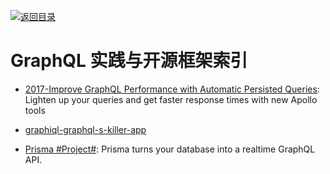 [![返回目录](https://parg.co/UGo)](https://github.com/wxyyxc1992/Awesome-Reference) 


# GraphQL 实践与开源框架索引

* [2017-Improve GraphQL Performance with Automatic Persisted Queries](https://parg.co/U3X): Lighten up your queries and get faster response times with new Apollo tools

- [graphiql-graphql-s-killer-app](https://medium.com/the-graphqlhub/graphiql-graphql-s-killer-app-9896242b2125#.gork8qie3)

- [Prisma #Project#](https://github.com/graphcool/prisma): Prisma turns your database into a realtime GraphQL API.
